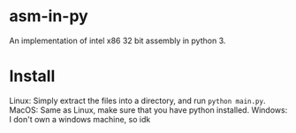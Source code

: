 # asm-in-py
An implementation of intel x86 32 bit  assembly in python 3.

# Install
Linux:
Simply extract the files into a directory, and run ```python main.py```. 
MacOS:
Same as Linux, make sure that you have python installed.
Windows:
I don't own a windows machine, so idk
